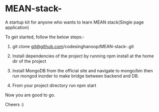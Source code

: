 # MEAN-stack-
A startup kit for anyone who wants to learn MEAN stack(Single page application)

To get started, follow the below steps:- 

1) git clone git@github.com/codesinghanoop/MEAN-stack-.git

2) Install dependencies of the project by running npm install at the home dir of the project

3) Install MongoDB from the official site and navigate to mongo/bin then run mongod inorder to make bridge between backend and DB.

4) From your project directory run npm start

Now you are good to go.

Cheers :)
